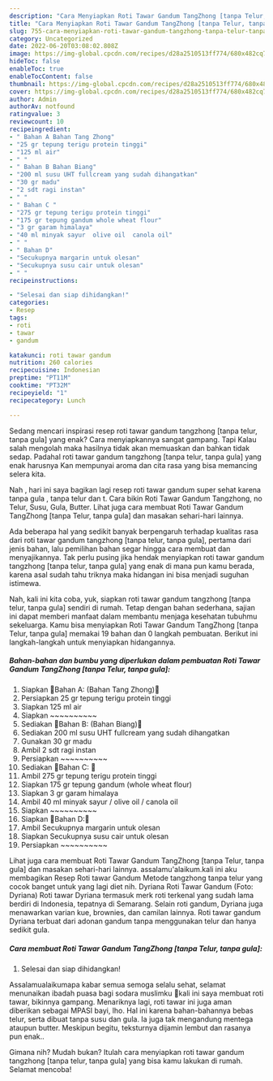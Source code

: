 ```yaml
---
description: "Cara Menyiapkan Roti Tawar Gandum TangZhong [tanpa Telur, tanpa gula] yang Bisa Manjain Lidah, Buat Buka Puasa Menggugah Selera"
title: "Cara Menyiapkan Roti Tawar Gandum TangZhong [tanpa Telur, tanpa gula] yang Bisa Manjain Lidah, Buat Buka Puasa Menggugah Selera"
slug: 755-cara-menyiapkan-roti-tawar-gandum-tangzhong-tanpa-telur-tanpa-gula-yang-bisa-manjain-lidah-buat-buka-puasa-menggugah-selera
category: Uncategorized
date: 2022-06-20T03:08:02.808Z
image: https://img-global.cpcdn.com/recipes/d28a2510513ff774/680x482cq70/roti-tawar-gandum-tangzhong-tanpa-telur-tanpa-gula-foto-resep-utama.jpg
hideToc: false
enableToc: true
enableTocContent: false
thumbnail: https://img-global.cpcdn.com/recipes/d28a2510513ff774/680x482cq70/roti-tawar-gandum-tangzhong-tanpa-telur-tanpa-gula-foto-resep-utama.jpg
cover: https://img-global.cpcdn.com/recipes/d28a2510513ff774/680x482cq70/roti-tawar-gandum-tangzhong-tanpa-telur-tanpa-gula-foto-resep-utama.jpg
author: Admin
authorAv: notfound
ratingvalue: 3
reviewcount: 10
recipeingredient:
- " Bahan A Bahan Tang Zhong"
- "25 gr tepung terigu protein tinggi"
- "125 ml air"
- " "
- " Bahan B Bahan Biang"
- "200 ml susu UHT fullcream yang sudah dihangatkan"
- "30 gr madu"
- "2 sdt ragi instan"
- " "
- " Bahan C "
- "275 gr tepung terigu protein tinggi"
- "175 gr tepung gandum whole wheat flour"
- "3 gr garam himalaya"
- "40 ml minyak sayur  olive oil  canola oil"
- " "
- " Bahan D"
- "Secukupnya margarin untuk olesan"
- "Secukupnya susu cair untuk olesan"
- " "
recipeinstructions:

- "Selesai dan siap dihidangkan!"
categories:
- Resep
tags:
- roti
- tawar
- gandum

katakunci: roti tawar gandum 
nutrition: 260 calories
recipecuisine: Indonesian
preptime: "PT11M"
cooktime: "PT32M"
recipeyield: "1"
recipecategory: Lunch

---
```



Sedang mencari inspirasi resep roti tawar gandum tangzhong [tanpa telur, tanpa gula] yang enak? Cara menyiapkannya sangat gampang. Tapi Kalau salah mengolah maka hasilnya tidak akan memuaskan dan bahkan tidak sedap. Padahal roti tawar gandum tangzhong [tanpa telur, tanpa gula] yang enak harusnya Kan mempunyai aroma dan cita rasa yang bisa memancing selera kita.


Nah , hari ini saya bagikan lagi resep roti tawar gandum super sehat karena tanpa gula , tanpa telur dan t. Cara bikin Roti Tawar Gandum Tangzhong, no Telur, Susu, Gula, Butter. Lihat juga cara membuat Roti Tawar Gandum TangZhong [tanpa Telur, tanpa gula] dan masakan sehari-hari lainnya.

Ada beberapa hal yang sedikit banyak berpengaruh terhadap kualitas rasa dari roti tawar gandum tangzhong [tanpa telur, tanpa gula], pertama dari jenis bahan, lalu pemilihan bahan segar hingga cara membuat dan menyajikannya. Tak perlu pusing jika hendak menyiapkan roti tawar gandum tangzhong [tanpa telur, tanpa gula] yang enak di mana pun kamu berada, karena asal sudah tahu triknya maka hidangan ini bisa menjadi suguhan istimewa.


Nah, kali ini kita coba, yuk, siapkan roti tawar gandum tangzhong [tanpa telur, tanpa gula] sendiri di rumah. Tetap dengan bahan sederhana, sajian ini dapat memberi manfaat dalam membantu menjaga kesehatan tubuhmu sekeluarga. Kamu bisa menyiapkan Roti Tawar Gandum TangZhong [tanpa Telur, tanpa gula] memakai 19 bahan dan 0 langkah pembuatan. Berikut ini langkah-langkah untuk menyiapkan hidangannya.

<!--inarticleads1-->

##### Bahan-bahan dan bumbu yang diperlukan dalam pembuatan Roti Tawar Gandum TangZhong [tanpa Telur, tanpa gula]:

1. Siapkan  🌾Bahan A: (Bahan Tang Zhong)🌾
1. Persiapkan 25 gr tepung terigu protein tinggi
1. Siapkan 125 ml air
1. Siapkan  ~~~~~~~~~~
1. Sediakan  🌾Bahan B: (Bahan Biang)🌾
1. Sediakan 200 ml susu UHT fullcream yang sudah dihangatkan
1. Gunakan 30 gr madu
1. Ambil 2 sdt ragi instan
1. Persiapkan  ~~~~~~~~~~
1. Sediakan  🌾Bahan C: 🌾
1. Ambil 275 gr tepung terigu protein tinggi
1. Siapkan 175 gr tepung gandum (whole wheat flour)
1. Siapkan 3 gr garam himalaya
1. Ambil 40 ml minyak sayur / olive oil / canola oil
1. Siapkan  ~~~~~~~~~~
1. Siapkan  🌾Bahan D:🌾
1. Ambil Secukupnya margarin untuk olesan
1. Siapkan Secukupnya susu cair untuk olesan
1. Persiapkan  ~~~~~~~~~~


Lihat juga cara membuat Roti Tawar Gandum TangZhong [tanpa Telur, tanpa gula] dan masakan sehari-hari lainnya. assalamu&#39;alaikum.kali ini aku membagikan Resep Roti tawar Gandum Metode tangzhong tanpa telur yang cocok banget untuk yang lagi diet nih. Dyriana Roti Tawar Gandum (Foto: Dyriana) Roti tawar Dyriana termasuk merk roti terkenal yang sudah lama berdiri di Indonesia, tepatnya di Semarang. Selain roti gandum, Dyriana juga menawarkan varian kue, brownies, dan camilan lainnya. Roti tawar gandum Dyriana terbuat dari adonan gandum tanpa menggunakan telur dan hanya sedikit gula. 

<!--inarticleads2-->

##### Cara membuat Roti Tawar Gandum TangZhong [tanpa Telur, tanpa gula]:


1. Selesai dan siap dihidangkan!

Assalamualaikumapa kabar semua semoga selalu sehat, selamat menunaikan ibadah puasa bagi sodara muslimku 🙏kali ini saya membuat roti tawar, bikinnya gampang. Menariknya lagi, roti tawar ini juga aman diberikan sebagai MPASI bayi, lho. Hal ini karena bahan-bahannya bebas telur, serta dibuat tanpa susu dan gula. Ia juga tak mengandung mentega ataupun butter. Meskipun begitu, teksturnya dijamin lembut dan rasanya pun enak.. 

Gimana nih? Mudah bukan? Itulah cara menyiapkan roti tawar gandum tangzhong [tanpa telur, tanpa gula] yang bisa kamu lakukan di rumah. Selamat mencoba!
